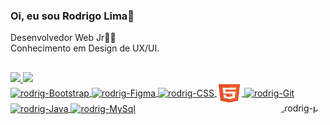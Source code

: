 ### Oi, eu sou Rodrigo Lima👋
Desenvolvedor Web Jr🧑‍💻<br>
Conhecimento em Design de UX/UI.
##

<div style="display: inline-block">
<a href="https://github.com/rodriglim">
<img height="50%" src="https://github-readme-stats.vercel.app/api?username=rodriglim&show_icons=true&bg_color=402b23&text_color=FFFFFF&title_color=ff9500&icon_color=ff9500&hide=prs,issues,contribs"/>
 <img height="50%" src="https://github-readme-stats.vercel.app/api/top-langs/?username=rodriglim&layout=compact&langs_count=7&bg_color=402b23&text_color=FFFFFF&title_color=ff9500&icon_color=ff9500"/>
</div>
 

<div style="display: inline_block">
<img align="center" alt="rodrig-Bootstrap" alt = "Bootstrap" height="30" width="40" src="https://cdn.jsdelivr.net/gh/devicons/devicon/icons/bootstrap/bootstrap-original.svg"> 
<img align="center" alt="rodrig-Figma" alt = "Figma" height="30" width="40" src="https://cdn.jsdelivr.net/gh/devicons/devicon/icons/figma/figma-original.svg"> 
<img align="center" alt="rodrig-CSS" alt = "CSS" height="30" width="40" 
src="https://cdn.jsdelivr.net/gh/devicons/devicon/icons/css3/css3-original.svg"> 
<img align="center" alt="rodrig-HTML" height="30" width="40" src="https://raw.githubusercontent.com/devicons/devicon/master/icons/html5/html5-original.svg">
<img align="center" alt="rodrig-Git" alt = "Git" height="30" width="40"
src="https://cdn.jsdelivr.net/gh/devicons/devicon/icons/git/git-original.svg">
<img align="center" alt="rodrig-Java" alt = "Java" height="30" width="40" src="https://cdn.jsdelivr.net/gh/devicons/devicon/icons/java/java-original.svg">
 <img align="center" alt="rodrig-MySql" alt = "MySql" height="30" width="40" src="https://cdn.jsdelivr.net/gh/devicons/devicon/icons/mysql/mysql-original.svg">
<img align="right" alt="rodrig-pic" height="80" style="border-radius:80px;" src="https://i.pinimg.com/736x/0b/ff/dd/0bffdd84f52868861fd0e9cc0149aa1f.jpg?width=676&height=676">
</div>

